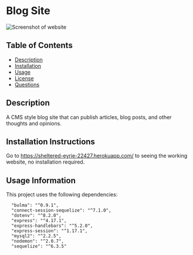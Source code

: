# Blog Site



![Screenshot of website](/assets/images/Capture.jpg)

## Table of Contents

- [Description](#description)
- [Installation](#installation)
- [Usage](#usage)
- [License](#license)
- [Questions](#questions)

## Description

A CMS style blog site that can publish articles, blog posts, and other thoughts and opinions.

## Installation Instructions

Go to https://sheltered-eyrie-22427.herokuapp.com/ to seeing the working website, no installation required.

## Usage Information

This project uses the following dependencies:

```"bcrypt": "^5.0.0",
  "bulma": "^0.9.1",
  "connect-session-sequelize": "^7.1.0",
  "dotenv": "^8.2.0",
  "express": "^4.17.1",
  "express-handlebars": "^5.2.0",
  "express-session": "^1.17.1",
  "mysql2": "^2.2.5",
  "nodemon": "^2.0.7",
  "sequelize": "^6.3.5"
```

